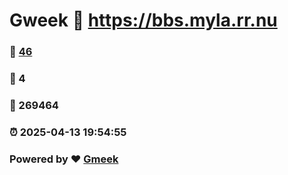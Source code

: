 # Gweek :link: https://bbs.myla.rr.nu 
### :page_facing_up: [46](https://bbs.myla.rr.nu/tag.html) 
### :speech_balloon: 4 
### :hibiscus: 269464 
### :alarm_clock: 2025-04-13 19:54:55 
### Powered by :heart: [Gmeek](https://github.com/Meekdai/Gmeek)

